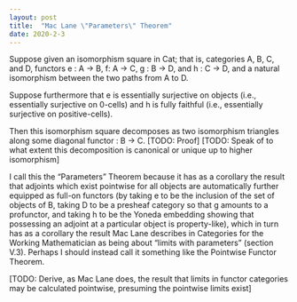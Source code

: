 ```yaml
---
layout: post
title:  "Mac Lane \"Parameters\" Theorem"
date: 2020-2-3
---
```

Suppose given an isomorphism square in Cat; that is, categories A, B, C, and D, functors e : A -> B, f: A -> C, g : B -> D, and h : C -> D, and a natural isomorphism between the two paths from A to D.

Suppose furthermore that e is essentially surjective on objects (i.e., essentially surjective on 0-cells) and h is fully faithful (i.e., essentially surjective on positive-cells).

Then this isomorphism square decomposes as two isomorphism triangles along some diagonal functor : B -> C. \[TODO: Proof\] \[TODO: Speak of to what extent this decomposition is canonical or unique up to higher isomorphism\]

I call this the “Parameters” Theorem because it has as a corollary the result that adjoints which exist pointwise for all objects are automatically further equipped as full-on functors (by taking e to be the inclusion of the set of objects of B, taking D to be a presheaf category so that g amounts to a profunctor, and taking h to be the Yoneda embedding showing that possessing an adjoint at a particular object is property-like), which in turn has as a corollary the result Mac Lane describes in Categories for the Working Mathematician as being about “limits with parameters” (section V.3). Perhaps I should instead call it something like the Pointwise Functor Theorem.

[TODO: Derive, as Mac Lane does, the result that limits in functor categories may be calculated pointwise, presuming the pointwise limits exist]